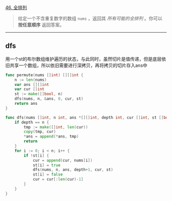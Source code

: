 [46. 全排列](https://leetcode.cn/problems/permutations/)

>给定一个不含重复数字的数组 `nums` ，返回其 *所有可能的全排列* 。你可以 **按任意顺序** 返回答案。

----

## dfs

用一个st的布尔数组维护遍历的状态，与此同时，虽然切片是值传递，但是底层依旧共享一个数组，所以依旧需要进行深拷贝，再将拷贝的切片存入ans中

```go
func permute(nums []int) [][]int {
	n := len(nums)
	var ans [][]int
	var cur []int
	st := make([]bool, n)
	dfs(nums, n, &ans, 0, cur, st)
	return ans
}

func dfs(nums []int, n int, ans *[][]int, depth int, cur []int, st []bool) {
	if depth == n {
        tmp := make([]int, len(cur))
        copy(tmp, cur)
		*ans = append(*ans, tmp)
		return
	}
	for i := 0; i < n; i++ {
		if !st[i] {
			cur = append(cur, nums[i])
			st[i] = true
			dfs(nums, n, ans, depth+1, cur, st)
			st[i] = false
			cur = cur[:len(cur)-1]
		}
	}
}
```

